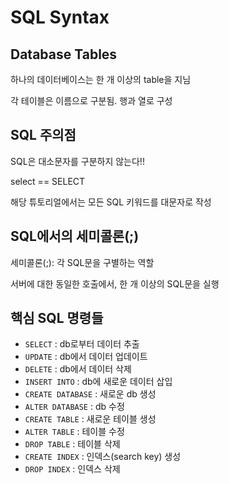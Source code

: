 # SQL Syntax

## Database Tables

하나의 데이터베이스는 한 개 이상의 table을 지님

각 테이블은 이름으로 구분됨. 행과 열로 구성

## SQL 주의점
SQL은 대소문자를 구분하지 않는다!!

select == SELECT

해당 튜토리얼에서는 모든 SQL 키워드를 대문자로 작성


## SQL에서의 세미콜론(;)
세미콜론(;): 각 SQL문을 구별하는 역할

서버에 대한 동일한 호출에서, 한 개 이상의 SQL문을 실행


## 핵심 SQL 명령들
* `SELECT` : db로부터 데이터 추출
* `UPDATE` : db에서 데이터 업데이트
* `DELETE` : db에서 데이터 삭제
* `INSERT INTO` : db에 새로운 데이터 삽입
* `CREATE DATABASE` : 새로운 db 생성
* `ALTER DATABASE` : db 수정
* `CREATE TABLE` : 새로운 테이블 생성
* `ALTER TABLE` : 테이블 수정
* `DROP TABLE` : 테이블 삭제
* `CREATE INDEX` : 인덱스(search key) 생성
* `DROP INDEX` : 인덱스 삭제
